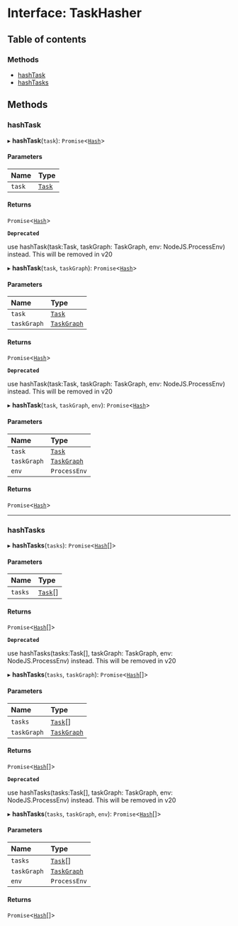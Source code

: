 # Interface: TaskHasher

## Table of contents

### Methods

- [hashTask](../../reference/core-api/devkit/documents/TaskHasher#hashtask)
- [hashTasks](../../reference/core-api/devkit/documents/TaskHasher#hashtasks)

## Methods

### hashTask

▸ **hashTask**(`task`): `Promise`\<[`Hash`](../../reference/core-api/devkit/documents/Hash)\>

#### Parameters

| Name   | Type                                                     |
| :----- | :------------------------------------------------------- |
| `task` | [`Task`](../../reference/core-api/devkit/documents/Task) |

#### Returns

`Promise`\<[`Hash`](../../reference/core-api/devkit/documents/Hash)\>

**`Deprecated`**

use hashTask(task:Task, taskGraph: TaskGraph, env: NodeJS.ProcessEnv) instead. This will be removed in v20

▸ **hashTask**(`task`, `taskGraph`): `Promise`\<[`Hash`](../../reference/core-api/devkit/documents/Hash)\>

#### Parameters

| Name        | Type                                                               |
| :---------- | :----------------------------------------------------------------- |
| `task`      | [`Task`](../../reference/core-api/devkit/documents/Task)           |
| `taskGraph` | [`TaskGraph`](../../reference/core-api/devkit/documents/TaskGraph) |

#### Returns

`Promise`\<[`Hash`](../../reference/core-api/devkit/documents/Hash)\>

**`Deprecated`**

use hashTask(task:Task, taskGraph: TaskGraph, env: NodeJS.ProcessEnv) instead. This will be removed in v20

▸ **hashTask**(`task`, `taskGraph`, `env`): `Promise`\<[`Hash`](../../reference/core-api/devkit/documents/Hash)\>

#### Parameters

| Name        | Type                                                               |
| :---------- | :----------------------------------------------------------------- |
| `task`      | [`Task`](../../reference/core-api/devkit/documents/Task)           |
| `taskGraph` | [`TaskGraph`](../../reference/core-api/devkit/documents/TaskGraph) |
| `env`       | `ProcessEnv`                                                       |

#### Returns

`Promise`\<[`Hash`](../../reference/core-api/devkit/documents/Hash)\>

---

### hashTasks

▸ **hashTasks**(`tasks`): `Promise`\<[`Hash`](../../reference/core-api/devkit/documents/Hash)[]\>

#### Parameters

| Name    | Type                                                       |
| :------ | :--------------------------------------------------------- |
| `tasks` | [`Task`](../../reference/core-api/devkit/documents/Task)[] |

#### Returns

`Promise`\<[`Hash`](../../reference/core-api/devkit/documents/Hash)[]\>

**`Deprecated`**

use hashTasks(tasks:Task[], taskGraph: TaskGraph, env: NodeJS.ProcessEnv) instead. This will be removed in v20

▸ **hashTasks**(`tasks`, `taskGraph`): `Promise`\<[`Hash`](../../reference/core-api/devkit/documents/Hash)[]\>

#### Parameters

| Name        | Type                                                               |
| :---------- | :----------------------------------------------------------------- |
| `tasks`     | [`Task`](../../reference/core-api/devkit/documents/Task)[]         |
| `taskGraph` | [`TaskGraph`](../../reference/core-api/devkit/documents/TaskGraph) |

#### Returns

`Promise`\<[`Hash`](../../reference/core-api/devkit/documents/Hash)[]\>

**`Deprecated`**

use hashTasks(tasks:Task[], taskGraph: TaskGraph, env: NodeJS.ProcessEnv) instead. This will be removed in v20

▸ **hashTasks**(`tasks`, `taskGraph`, `env`): `Promise`\<[`Hash`](../../reference/core-api/devkit/documents/Hash)[]\>

#### Parameters

| Name        | Type                                                               |
| :---------- | :----------------------------------------------------------------- |
| `tasks`     | [`Task`](../../reference/core-api/devkit/documents/Task)[]         |
| `taskGraph` | [`TaskGraph`](../../reference/core-api/devkit/documents/TaskGraph) |
| `env`       | `ProcessEnv`                                                       |

#### Returns

`Promise`\<[`Hash`](../../reference/core-api/devkit/documents/Hash)[]\>
